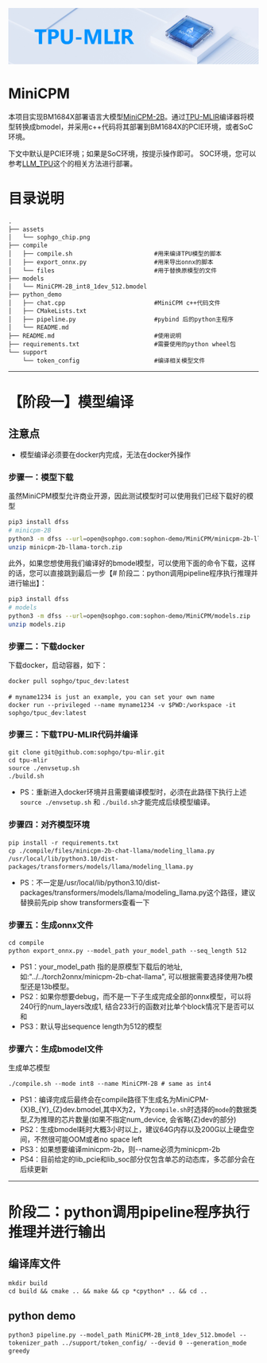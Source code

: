 ![image](./assets/sophgo_chip.png)

# MiniCPM

本项目实现BM1684X部署语言大模型[MiniCPM-2B](https://huggingface.co/openbmb/MiniCPM-2B-sft-bf16-llama-format)。通过[TPU-MLIR](https://github.com/sophgo/tpu-mlir)编译器将模型转换成bmodel，并采用c++代码将其部署到BM1684X的PCIE环境，或者SoC环境。

下文中默认是PCIE环境；如果是SoC环境，按提示操作即可。
SOC环境，您可以参考[LLM_TPU](https://github.com/sophgo/LLM-TPU.git)这个的相关方法进行部署。

# 目录说明
```
.
├── assets
│   └── sophgo_chip.png
├── compile
│   ├── compile.sh                       #用来编译TPU模型的脚本
│   ├── export_onnx.py                   #用来导出onnx的脚本
│   └── files                            #用于替换原模型的文件
├── models
│   └── MiniCPM-2B_int8_1dev_512.bmodel
├── python_demo
│   ├── chat.cpp                         #MiniCPM c++代码文件
│   ├── CMakeLists.txt
│   ├── pipeline.py                      #pybind 后的python主程序
│   └── README.md
├── README.md                            #使用说明
├── requirements.txt                     #需要使用的python wheel包
└── support
    └── token_config                     #编译相关模型文件

```
----------------------------

# 【阶段一】模型编译

## 注意点
* 模型编译必须要在docker内完成，无法在docker外操作

### 步骤一：模型下载
虽然MiniCPM模型允许商业开源，因此测试模型时可以使用我们已经下载好的模型
```bash
pip3 install dfss
# minicpm-2B
python3 -m dfss --url=open@sophgo.com:sophon-demo/MiniCPM/minicpm-2b-llama-torch.zip
unzip minicpm-2b-llama-torch.zip
```

此外，如果您想使用我们编译好的bmodel模型，可以使用下面的命令下载，这样的话，您可以直接跳到最后一步【# 阶段二：python调用pipeline程序执行推理并进行输出】：
```bash
pip3 install dfss
# models
python3 -m dfss --url=open@sophgo.com:sophon-demo/MiniCPM/models.zip
unzip models.zip
```

### 步骤二：下载docker

下载docker，启动容器，如下：

``` shell
docker pull sophgo/tpuc_dev:latest

# myname1234 is just an example, you can set your own name
docker run --privileged --name myname1234 -v $PWD:/workspace -it sophgo/tpuc_dev:latest
```

### 步骤三：下载TPU-MLIR代码并编译

``` shell
git clone git@github.com:sophgo/tpu-mlir.git
cd tpu-mlir
source ./envsetup.sh
./build.sh
```
* PS：重新进入docker环境并且需要编译模型时，必须在此路径下执行上述`source ./envsetup.sh` 和 `./build.sh`才能完成后续模型编译。

### 步骤四：对齐模型环境

``` shell
pip install -r requirements.txt
cp ./compile/files/minicpm-2b-chat-llama/modeling_llama.py /usr/local/lib/python3.10/dist-packages/transformers/models/llama/modeling_llama.py
```

* PS：不一定是/usr/local/lib/python3.10/dist-packages/transformers/models/llama/modeling_llama.py这个路径，建议替换前先pip show transformers查看一下

### 步骤五：生成onnx文件

``` shell
cd compile
python export_onnx.py --model_path your_model_path --seq_length 512
```

* PS1：your_model_path 指的是原模型下载后的地址, 如:"../../torch2onnx/minicpm-2b-chat-llama", 可以根据需要选择使用7b模型还是13b模型。
* PS2：如果你想要debug，而不是一下子生成完成全部的onnx模型，可以将240行的num_layers改成1, 结合233行的函数对比单个block情况下是否可以和
* PS3：默认导出sequence length为512的模型

### 步骤六：生成bmodel文件

生成单芯模型

``` shell
./compile.sh --mode int8 --name MiniCPM-2B # same as int4
```

* PS1：编译完成后最终会在compile路径下生成名为MiniCPM-{X}B_{Y}_{Z}dev.bmodel,其中X为2，Y为`compile.sh`时选择的`mode`的数据类型,Z为推理的芯片数量(如果不指定num_device, 会省略{Z}dev的部分)
* PS2：生成bmodel耗时大概3小时以上，建议64G内存以及200G以上硬盘空间，不然很可能OOM或者no space left
* PS3：如果想要编译minicpm-2b，则--name必须为minicpm-2b
* PS4：目前给定的lib_pcie和lib_soc部分仅包含单芯的动态库，多芯部分会在后续更新

----------------------------

# 阶段二：python调用pipeline程序执行推理并进行输出


## 编译库文件
```
mkdir build
cd build && cmake .. && make && cp *cpython* .. && cd ..
```

## python demo
```
python3 pipeline.py --model_path MiniCPM-2B_int8_1dev_512.bmodel --tokenizer_path ../support/token_config/ --devid 0 --generation_mode greedy
```